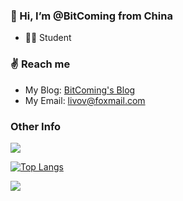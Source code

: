 ### 👋 Hi, I’m @BitComing from China
- 🧑‍🎓 Student

### ✌️ Reach me
- My Blog: [BitComing's Blog](https://bitcoming.github.io)
- My Email: livov@foxmail.com

### Other Info
![](https://visitor-badge.glitch.me/badge?page_id=BitComing.readme)

[![Top Langs](https://github-readme-stats.vercel.app/api/top-langs/?username=BitComing&layout=compact)](https://github.com/anuraghazra/github-readme-stats)

![](https://github-readme-stats.vercel.app/api?username=BitComing)


<!---
biuperman/biuperman is a ✨ special ✨ repository because its `README.md` (this file) appears on your GitHub profile.
You can click the Preview link to take a look at your changes.
--->
